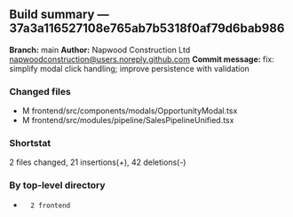 ## Build summary — 37a3a116527108e765ab7b5318f0af79d6bab986

**Branch:** main
**Author:** Napwood Construction Ltd <napwoodconstruction@users.noreply.github.com>
**Commit message:** fix: simplify modal click handling; improve persistence with validation

### Changed files
 - M	frontend/src/components/modals/OpportunityModal.tsx
 - M	frontend/src/modules/pipeline/SalesPipelineUnified.tsx

### Shortstat
 2 files changed, 21 insertions(+), 42 deletions(-)

### By top-level directory
 -       2 frontend
